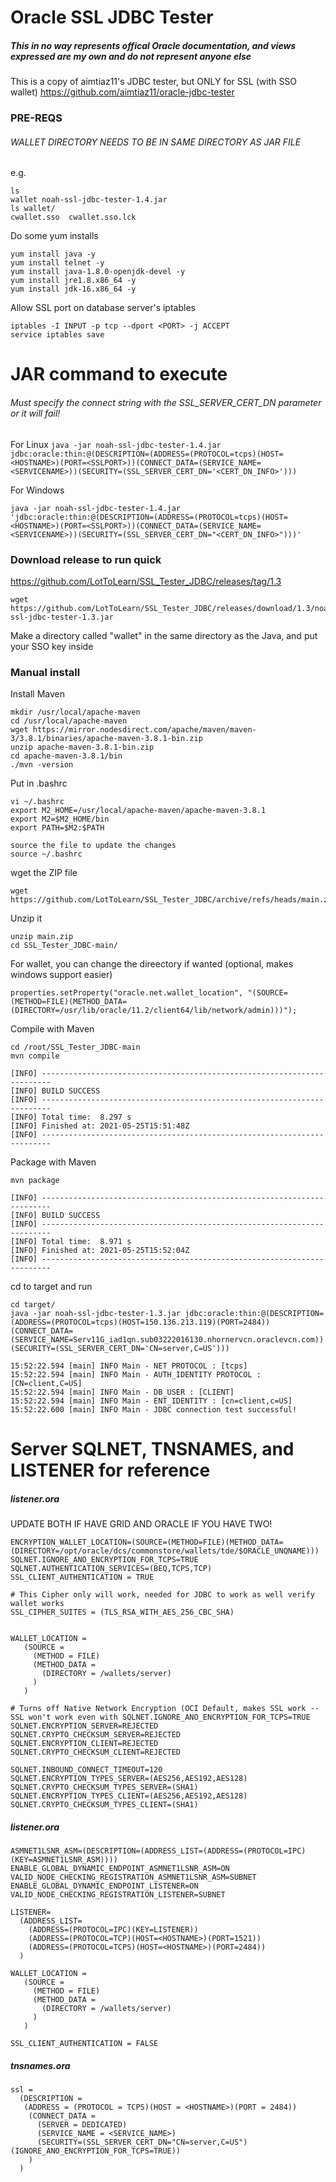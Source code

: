 # Oracle SSL JDBC Tester
##### This in no way represents offical Oracle documentation, and views expressed are my own and do not represent anyone else

This is a copy of aimtiaz11's JDBC tester, but ONLY for SSL (with SSO wallet)
https://github.com/aimtiaz11/oracle-jdbc-tester

### PRE-REQS
###### WALLET DIRECTORY NEEDS TO BE IN SAME DIRECTORY AS JAR FILE
e.g.
```
ls
wallet noah-ssl-jdbc-tester-1.4.jar
ls wallet/
cwallet.sso  cwallet.sso.lck
```
Do some yum installs
```
yum install java -y
yum install telnet -y
yum install java-1.8.0-openjdk-devel -y
yum install jre1.8.x86_64 -y 
yum install jdk-16.x86_64 -y
```
Allow SSL port on database server's iptables
```
iptables -I INPUT -p tcp --dport <PORT> -j ACCEPT
service iptables save
```

# JAR command to execute
###### Must specify the connect string with the SSL_SERVER_CERT_DN parameter or it will fail!

For Linux
```java -jar noah-ssl-jdbc-tester-1.4.jar jdbc:oracle:thin:@(DESCRIPTION=(ADDRESS=(PROTOCOL=tcps)(HOST=<HOSTNAME>)(PORT=<SSLPORT>))(CONNECT_DATA=(SERVICE_NAME=<SERVICENAME>))(SECURITY=(SSL_SERVER_CERT_DN='<CERT_DN_INFO>')))```

For Windows
```
java -jar noah-ssl-jdbc-tester-1.4.jar 'jdbc:oracle:thin:@(DESCRIPTION=(ADDRESS=(PROTOCOL=tcps)(HOST=<HOSTNAME>)(PORT=<SSLPORT>))(CONNECT_DATA=(SERVICE_NAME=<SERVICENAME>))(SECURITY=(SSL_SERVER_CERT_DN="<CERT_DN_INFO>")))'
```

### Download release to run quick
https://github.com/LotToLearn/SSL_Tester_JDBC/releases/tag/1.3
```
wget https://github.com/LotToLearn/SSL_Tester_JDBC/releases/download/1.3/noah-ssl-jdbc-tester-1.3.jar
```
Make a directory called "wallet" in the same directory as the Java, and put your SSO key inside

### Manual install 
Install Maven
```
mkdir /usr/local/apache-maven
cd /usr/local/apache-maven
wget https://mirror.nodesdirect.com/apache/maven/maven-3/3.8.1/binaries/apache-maven-3.8.1-bin.zip
unzip apache-maven-3.8.1-bin.zip
cd apache-maven-3.8.1/bin
./mvn -version
```

Put in .bashrc
```
vi ~/.bashrc
export M2_HOME=/usr/local/apache-maven/apache-maven-3.8.1
export M2=$M2_HOME/bin
export PATH=$M2:$PATH

source the file to update the changes
source ~/.bashrc
```

wget the ZIP file
```
wget https://github.com/LotToLearn/SSL_Tester_JDBC/archive/refs/heads/main.zip
```
Unzip it
```
unzip main.zip
cd SSL_Tester_JDBC-main/
```
For wallet, you can change the direectory if wanted (optional, makes windows support easier)
```
properties.setProperty("oracle.net.wallet_location", "(SOURCE=(METHOD=FILE)(METHOD_DATA=(DIRECTORY=/usr/lib/oracle/11.2/client64/lib/network/admin)))");
```

Compile with Maven
```
cd /root/SSL_Tester_JDBC-main
mvn compile
```
```
[INFO] ------------------------------------------------------------------------
[INFO] BUILD SUCCESS
[INFO] ------------------------------------------------------------------------
[INFO] Total time:  8.297 s
[INFO] Finished at: 2021-05-25T15:51:48Z
[INFO] ------------------------------------------------------------------------
```
Package with Maven
```
mvn package
```
```
[INFO] ------------------------------------------------------------------------
[INFO] BUILD SUCCESS
[INFO] ------------------------------------------------------------------------
[INFO] Total time:  8.971 s
[INFO] Finished at: 2021-05-25T15:52:04Z
[INFO] ------------------------------------------------------------------------
```

cd to target and run
```
cd target/
java -jar noah-ssl-jdbc-tester-1.3.jar jdbc:oracle:thin:@(DESCRIPTION=(ADDRESS=(PROTOCOL=tcps)(HOST=150.136.213.119)(PORT=2484))(CONNECT_DATA=(SERVICE_NAME=Serv11G_iad1qn.sub03222016130.nhornervcn.oraclevcn.com))(SECURITY=(SSL_SERVER_CERT_DN='CN=server,C=US')))
```
```
15:52:22.594 [main] INFO Main - NET PROTOCOL : [tcps]
15:52:22.594 [main] INFO Main - AUTH_IDENTITY PROTOCOL : [CN=client,C=US]
15:52:22.594 [main] INFO Main - DB_USER : [CLIENT]
15:52:22.594 [main] INFO Main - ENT_IDENTITY : [cn=client,c=US]
15:52:22.600 [main] INFO Main - JDBC connection test successful!
```


# Server SQLNET, TNSNAMES, and LISTENER for reference
##### listener.ora
UPDATE BOTH IF HAVE GRID AND ORACLE IF YOU HAVE TWO!

```
ENCRYPTION_WALLET_LOCATION=(SOURCE=(METHOD=FILE)(METHOD_DATA=(DIRECTORY=/opt/oracle/dcs/commonstore/wallets/tde/$ORACLE_UNQNAME)))
SQLNET.IGNORE_ANO_ENCRYPTION_FOR_TCPS=TRUE
SQLNET.AUTHENTICATION_SERVICES=(BEQ,TCPS,TCP)
SSL_CLIENT_AUTHENTICATION = TRUE

# This Cipher only will work, needed for JDBC to work as well verify wallet works
SSL_CIPHER_SUITES = (TLS_RSA_WITH_AES_256_CBC_SHA)


WALLET_LOCATION =
   (SOURCE =
     (METHOD = FILE)
     (METHOD_DATA =
       (DIRECTORY = /wallets/server)
     )
   )

# Turns off Native Network Encryption (OCI Default, makes SSL work -- SSL won't work even with SQLNET.IGNORE_ANO_ENCRYPTION_FOR_TCPS=TRUE
SQLNET.ENCRYPTION_SERVER=REJECTED
SQLNET.CRYPTO_CHECKSUM_SERVER=REJECTED
SQLNET.ENCRYPTION_CLIENT=REJECTED
SQLNET.CRYPTO_CHECKSUM_CLIENT=REJECTED

SQLNET.INBOUND_CONNECT_TIMEOUT=120
SQLNET.ENCRYPTION_TYPES_SERVER=(AES256,AES192,AES128)
SQLNET.CRYPTO_CHECKSUM_TYPES_SERVER=(SHA1)
SQLNET.ENCRYPTION_TYPES_CLIENT=(AES256,AES192,AES128)
SQLNET.CRYPTO_CHECKSUM_TYPES_CLIENT=(SHA1)
```



##### listener.ora
```
ASMNET1LSNR_ASM=(DESCRIPTION=(ADDRESS_LIST=(ADDRESS=(PROTOCOL=IPC)(KEY=ASMNET1LSNR_ASM))))
ENABLE_GLOBAL_DYNAMIC_ENDPOINT_ASMNET1LSNR_ASM=ON	
VALID_NODE_CHECKING_REGISTRATION_ASMNET1LSNR_ASM=SUBNET
ENABLE_GLOBAL_DYNAMIC_ENDPOINT_LISTENER=ON
VALID_NODE_CHECKING_REGISTRATION_LISTENER=SUBNET

LISTENER=
  (ADDRESS_LIST=
    (ADDRESS=(PROTOCOL=IPC)(KEY=LISTENER))
    (ADDRESS=(PROTOCOL=TCP)(HOST=<HOSTNAME>)(PORT=1521))
    (ADDRESS=(PROTOCOL=TCPS)(HOST=<HOSTNAME>)(PORT=2484))
  )

WALLET_LOCATION =
   (SOURCE =
     (METHOD = FILE)
     (METHOD_DATA =
       (DIRECTORY = /wallets/server)
     )
   )

SSL_CLIENT_AUTHENTICATION = FALSE
```


##### tnsnames.ora
```
ssl =
  (DESCRIPTION =
   (ADDRESS = (PROTOCOL = TCPS)(HOST = <HOSTNAME>)(PORT = 2484))
    (CONNECT_DATA =
      (SERVER = DEDICATED)
      (SERVICE_NAME = <SERVICE_NAME>)
      (SECURITY=(SSL_SERVER_CERT_DN="CN=server,C=US")(IGNORE_ANO_ENCRYPTION_FOR_TCPS=TRUE))
    )
  )
```
